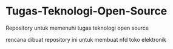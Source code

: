 # Tugas-Teknologi-Open-Source
Repository untuk memenuhi tugas teknologi open source

rencana dibuat repository ini untuk membuat nfd toko elektronik 

